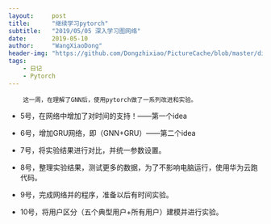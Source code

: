 ```yaml
---
layout:     post
title:      "继续学习pytorch"
subtitle:   "2019/05/05 深入学习图网络"
date:       2019-05-10
author:     "WangXiaoDong"
header-img: "https://github.com/Dongzhixiao/PictureCache/blob/master/diaryPic/20190505.jpg?raw=true"
tags:
    - 日记
    - Pytorch
---
```



```
    这一周，在理解了GNN后，使用pytorch做了一系列改进和实验。
```

- 5号，在网络中增加了对时间的支持！——第一个idea

- 6号，增加GRU网络，即（GNN+GRU）——第二个idea

- 7号，将实验结果进行对比，并统一参数设置。

- 8号，整理实验结果，测试更多的数据，为了不影响电脑运行，使用华为云跑代码。

- 9号，完成网络并的程序，准备以后有时间实验。

- 10号，将用户区分（五个典型用户+所有用户）建模并进行实验。